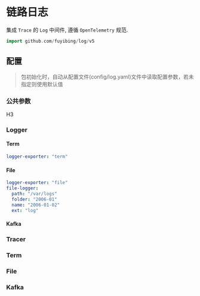 # 链路日志

集成 `Trace` 的 `Log` 中间件, 遵循 `OpenTelemetry` 规范.

```go
import github.com/fuyibing/log/v5
```

## 配置

> 包初始化时，自动从配置文件(config/log.yaml)文件中读取配置参数，若未指定则使用默认值

### 公共参数

H3

### Logger

#### Term

```yaml
logger-exporter: "term"
```

#### File

```yaml
logger-exporter: "file"
file-logger:
  path: "/var/logs"
  folder: "2006-01"
  name: "2006-01-02"
  ext: "log"
```

#### Kafka

### Tracer

### Term

### File

### Kafka
